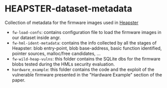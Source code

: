 # HEAPSTER-dataset-metadata
Collection of metadata for the firmware images used in [Heapster](https://github.com/ucsb-seclab/heapster)

* `fw-load-confs`: contains configuration file to load the firmware images in our dataset inside angr.
* `fw-hml-ident-metadata`: contains the info collected by all the stages of Heapster: blob entry-point, blob base-address, basic function identified, pointer sources, malloc/free candidates, ...
* `fw-wild-heap-vulns`: this folder contains the SQLite dbs for the firmware blobs tested during the HMLs security evaluation.
* `hardware_example`: this folder contains the code and the exploit of the vulnerable firmware presented in the "Hardware Example" section of the paper.
